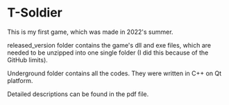 # T-Soldier
This is my first game, which was made in 2022's summer.

released_version folder contains the game's dll and exe files, which are needed to be unzipped into one single folder (I did this because of the GitHub limits).

Underground folder contains all the codes. They were written in C++ on Qt platform.

Detailed descriptions can be found in the pdf file.
